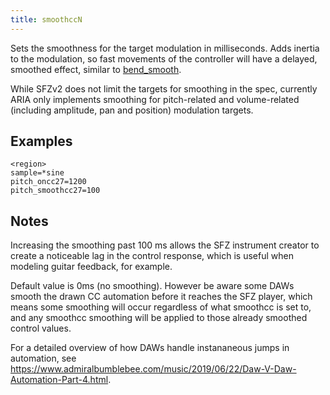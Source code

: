 ```yaml
---
title: smoothccN
---
```

Sets the smoothness for the target modulation in milliseconds.
Adds inertia to the modulation, so fast movements of the controller will have
a delayed, smoothed effect, similar to [bend_smooth](/opcodes/bend_smooth). 

While SFZv2 does not limit the targets for smoothing in the spec, currently ARIA only implements smoothing for pitch-related and volume-related (including amplitude, pan and position) modulation targets.

## Examples

```
<region>
sample=*sine
pitch_oncc27=1200
pitch_smoothcc27=100
```

## Notes

Increasing the smoothing past 100 ms allows the SFZ instrument creator to create a noticeable lag in the control response, which is useful when modeling guitar feedback, for example.

Default value is 0ms (no smoothing). However be aware some DAWs smooth the drawn CC automation before it reaches the SFZ player, which means some smoothing will occur regardless of what smoothcc is set to, and any smoothcc smoothing will be applied to those already smoothed control values.

For a detailed overview of how DAWs handle instananeous jumps in automation, see <https://www.admiralbumblebee.com/music/2019/06/22/Daw-V-Daw-Automation-Part-4.html>.

